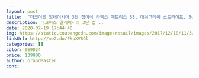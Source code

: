 ```yaml
---
layout: post 
title:  "더코이즈 말레이시아 3단 접이식 라텍스 매트리스 SS, 애쉬그레이 스트라이프, 5cm" 
description: 더코이즈 말레이시아 3단 접 ..
date: 2020-07-19 17:44:40 
img: https://static.coupangcdn.com/image/retail/images/2017/12/18/11/3/e274c2cb-3248-4d30-932b-00745526e3ba.jpg 
linkUrl: http://me2.do/FkpXV8Gl 
categories: [] 
color: 9E9D24 
price: 139000 
author: brandMaster 
cont:  
---
```

 